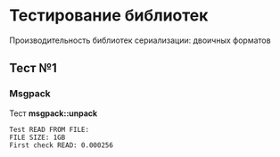 # Тестирование библиотек
Производительность библиотек сериализации: двоичных форматов

## Тест №1
### Msgpack
Тест **msgpack::unpack**
```
Test READ FROM FILE: 
FILE SIZE: 1GB
First check READ: 0.000256
```
